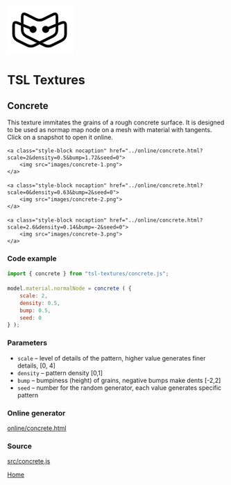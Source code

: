<img class="logo" src="../assets/logo/logo.png">


# TSL Textures


## Concrete

This texture immitates the grains of a rough concrete 
surface. It is designed to be used as normap map node on
a mesh with material with tangents. Click on a snapshot to
open it online.

<p class="gallery">

	<a class="style-block nocaption" href="../online/concrete.html?scale=2&density=0.5&bump=1.72&seed=0">
		<img src="images/concrete-1.png">
	</a>

	<a class="style-block nocaption" href="../online/concrete.html?scale=0&density=0.63&bump=2&seed=0">
		<img src="images/concrete-2.png">
	</a>

	<a class="style-block nocaption" href="../online/concrete.html?scale=2.6&density=0.14&bump=-2&seed=0">
		<img src="images/concrete-3.png">
	</a>

</p>


### Code example
```js
import { concrete } from "tsl-textures/concrete.js";

model.material.normalNode = concrete ( {
	scale: 2,
	density: 0.5,
	bump: 0.5,
	seed: 0
} );
```


### Parameters

* `scale` &ndash; level of details of the pattern, higher value generates finer details, [0, 4]
* `density` &ndash; pattern density [0,1]
* `bump` &ndash; bumpiness (height) of grains, negative bumps make dents [-2,2]
* `seed` &ndash; number for the random generator, each value generates specific pattern

### Online generator

[online/concrete.html](../online/concrete.html)


### Source

[src/concrete.js](https://github.com/boytchev/tsl-textures/blob/main/src/concrete.js)

		
<div class="footnote">
	<a href="../">Home</a>
</div>